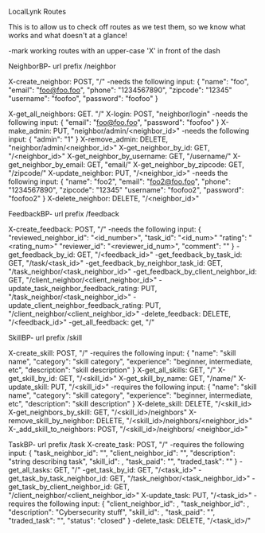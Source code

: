 LocalLynk Routes

This is to allow us to check off routes as we test them, so we know what works and what doesn't at a glance!

-mark working routes with an upper-case 'X' in front of the dash

NeighborBP- url prefix /neighbor

X-create_neighbor: POST, "/"
    -needs the following input:
    {
    "name": "foo",
    "email": "foo@foo.foo",
    "phone": "1234567890",
    "zipcode": "12345"
    "username": "foofoo",
    "password": "foofoo"
    }

X-get_all_neighbors: GET. "/"
X-login: POST, "neighbor/login"
    -needs the following input:
    {
    "email": "foo@foo.foo",
    "password": "foofoo"
    }
X-make_admin: PUT, "neighbor/admin/<neighbor_id>"
    -needs the following input:
    {
    "admin": "1"
    }
X-remove_admin: DELETE, "neighbor/admin/<neighbor_id>"
X-get_neighbor_by_id: GET, "/<neighbor_id>"
X-get_neighbor_by_username: GET, "/username/<username>"
X-get_neighbor_by_email: GET, "email/<email>"
X-get_neighbor_by_zipcode: GET, "/zipcode/<zipcode>"
X-update_neighbor: PUT, "/<neighbor_id>"
    -needs the following input:
    {
    "name": "foo2",
    "email": "foo2@foo.foo",
    "phone": "1234567890",
    "zipcode": "12345"
    "username": "foofoo2",
    "password": "foofoo2"
    }
X-delete_neighbor: DELETE, "/<neighbor_id>"

FeedbackBP- url prefix /feedback

X-create_feedback: POST, "/"
    -needs the following input:
    {
        "reviewed_neighbor_id": "<id_number>",
        "task_id": "<id_num>"
        "rating": "<rating_num>"
        "reviewer_id": "<reviewer_id_num>",
        "comment": "<string>"
    }
-get_feedback_by_id: GET, "/<feedback_id>"
-get_feedback_by_task_id: GET, "/task/<task_id>"
-get_feedback_by_neighbor_task_id: GET, "/task_neighbor/<task_neighbor_id>"
-get_feedback_by_client_neighbor_id: GET, "/client_neighbor/<client_neighbor_id>"
-update_task_neighbor_feedback_rating: PUT, "/task_neighbor/<task_neighbor_id>"
-update_client_neighbor_feedback_rating: PUT, "/client_neighbor/<client_neighbor_id>"
-delete_feedback: DELETE, "/<feedback_id>"
-get_all_feedback: get, "/"

SkillBP- url prefix /skill

X-create_skill: POST, "/"
    -requires the following input:
    {
        "name": "skill name",
        "category": "skill category",
        "experience": "beginner, intermediate, etc",
        "description": "skill description"
    }
X-get_all_skills: GET, "/"
X-get_skill_by_id: GET, "/<skill_id>"
X-get_skill_by_name: GET, "/name/<name>"
X-update_skill: PUT, "/<skill_id>"
    -requires the following input:
    {
        "name": "skill name",
        "category": "skill category",
        "experience": "beginner, intermediate, etc",
        "description": "skill description"
    }
X-delete_skill: DELETE, "/<skill_id>
X-get_neighbors_by_skill: GET, "/<skill_id>/neighbors"
X-remove_skill_by_neighbor: DELETE, "/<skill_id>/neighbors/<neighbor_id>"
X-_add_skill_to_neighbors: POST, "/<skill_id>/neighbors/     <neighbor_id>"

TaskBP- url prefix /task
X-create_task: POST, "/"
    -requires the following input:
    {
        "task_neighbor_id": "<int>",
        "client_neighbor_id": "<int>",
        "description": "string describing task",
        "skill_id": <int>,
        "task_paid": "<bool>",
        "traded_task": "<bool>"
    }
-get_all_tasks: GET, "/"
-get_task_by_id: GET, "/<task_id>"
-get_task_by_task_neighbor_id: GET, "/task_neighbor/<task_neighbor_id>"
-get_task_by_client_neighbor_id: GET, "/client_neighbor/<client_neighbor_id>"
X-update_task: PUT, "/<task_id>"
    -requires the following input:
    {
        "client_neighbor_id": <int>,
        "task_neighbor_id": <int>,
        "description": "Cybersecurity stuff",
        "skill_id": <int>,
        "task_paid": "<bool>",
        "traded_task": "<bool>",
        "status": "closed"
}
-delete_task: DELETE, "/<task_id>/"